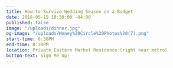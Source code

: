 ```yaml
---
title: How to Survive Wedding Season on a Budget
date: 2018-05-15 18:30:00 -04:00
published: false
image: "/uploads/dinner.jpg"
og-image: "/uploads/Money%20Circle%20Photos%20(7).png"
start-time: 6:30PM
end-time: 8:30PM
location: Private Eastern Market Residence (right near metro)
button-text: Sign Me Up!
---
```


